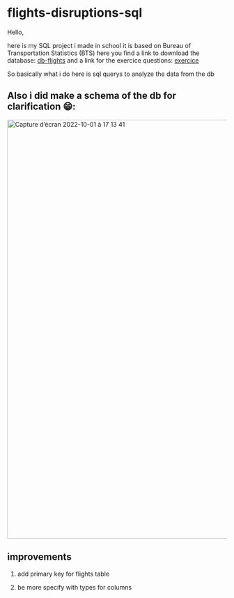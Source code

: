 # flights-disruptions-sql
Hello,

here is my SQL project i made in school it is based on Bureau of Transportation Statistics (BTS)
here you find a link to download the database: <a href="https://drive.google.com/file/d/1NBqcdW778CqDBfTk35EfxUV1_W2mhJi2/view?usp=sharing">db-flights</a>
and a link for the exercice questions: <a href="https://github.com/fawzibazari/flights-disruptions-sql/blob/main/ProjetTraficAerien.docx
">exercice</a>
<br>

So basically what i do here is sql querys to analyze the data from the db

## Also i did make a schema of the db for clarification 😁:

<img width="963" alt="Capture d’écran 2022-10-01 à 17 13 41" src="https://user-images.githubusercontent.com/67472505/193416075-fff9387e-8816-4f8b-bef3-c5e05ac25d3b.png">


## improvements

1. add primary key for flights table

2. be more specify with types for columns
